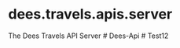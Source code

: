 # dees.travels.apis.server
 The Dees Travels API Server
#   D e e s - A p i  
 #   T e s t 1 2  
 